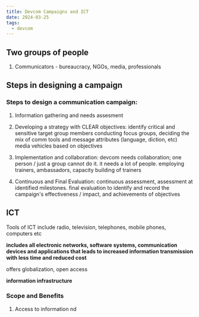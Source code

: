 ```yaml
---
title: Devcom Campaigns and ICT
date: 2024-03-25
tags:
  - devcom
---
```

## Two groups of people
1) Communicators - bureaucracy, NGOs, media, professionals
## Steps in designing a campaign

### Steps to design a communication campaign:
1) Information gathering and needs assesment
2) Developing a strategy with CLEAR objectives:
	identify critical and sensitive target group members
	conducting focus groups, 
	deciding the mix of comm tools and message attributes (language, diction, etc)
	media vehicles based on objectives
3) Implementation and collaboration: 
	devcom needs collaboration; one person / just a group cannot do it. it needs a lot of people. 
	employing trainers, ambassadors, capacity building of trainers

4) Continuous and Final Evaluation: continuous assessment, assessment at identified milestones.
	final evaluation to identify and record the campaign's effectiveness / impact, and achievements of objectives
## ICT
Tools of ICT include radio, television, telephones, mobile phones, computers etc

**includes all electronic networks, software systems, communication devices and applications that leads to increased information transmission with less time and reduced cost**

offers globalization, open access

**information infrastructure**
### Scope and Benefits
1. Access to information nd 
